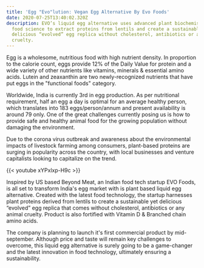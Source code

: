 ```yaml
---
title: 'Egg "Evo"lution: Vegan Egg Alternative By Evo Foods'
date: 2020-07-25T13:40:02.320Z
description: EVO’s liquid egg alternative uses advanced plant biochemistry and
  food science to extract proteins from lentils and create a sustainable yet
  delicious “evolved” egg replica without cholesterol, antibiotics or any animal
  cruelty.
---
```

Egg is a wholesome, nutritious food with high nutrient density. In proportion to the calorie count, eggs provide 12% of the Daily Value for protein and a wide variety of other nutrients like vitamins, minerals & essential amino acids. Lutein and zeaxanthin are two newly-recognized nutrients that have put eggs in the "functional foods" category. 

Worldwide, India is currently 3rd in egg production. As per nutritional requirement, half an egg a day is optimal for an average healthy person, which translates into 183 eggs/person/annum and present availability is around 79 only. One of the great challenges currently posing us is how to provide safe and healthy animal food for the growing population without damaging the environment. 

Due to the corona virus outbreak and awareness about the environmental impacts of livestock farming among consumers, plant-based proteins are surging in popularity across the country, with local businesses and venture capitalists looking to capitalize on the trend.

{{< youtube xYPxlxp-H9c >}}

Inspired by US based Beyond Meat, an Indian food tech startup EVO Foods, is all set to transform India's egg market with is plant based liquid egg alternative.  Created with the latest food technology, the startup harnesses plant proteins derived from lentils to create a sustainable yet delicious “evolved” egg replica that comes without cholesterol, antibiotics or any animal cruelty. Product is also fortified with Vitamin D & Branched chain amino acids.

The company is planning to launch it's first commercial product by mid-september. Although price and taste will remain key challenges to overcome, this liquid egg alternative is surely going to be a game-changer and the latest innovation in food technology, ultimately ensuring a sustainability.